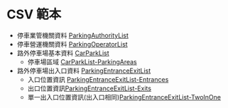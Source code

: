 <!-- markdownlint-disable MD003 MD032 -->
# CSV 範本

- 停車業管機關資料 [ParkingAuthorityList](ParkingAuthorityList.csv)
- 停車營運機關資料 [ParkingOperatorList](ParkingOperatorList.csv)
- 路外停車場基本資料 [CarParkList](CarParkList.csv)
    - 停車場區域 [CarParkList-ParkingAreas](CarParkList-ParkingAreas.csv)
- 路外停車場出入口資料 [ParkingEntranceExitList](ParkingEntranceExitList.csv)
    - 入口位置資訊 [ParkingEntranceExitList-Entrances](ParkingEntranceExitList-Entrances.csv)
    - 出口位置資訊[ParkingEntranceExitList-Exits](ParkingEntranceExitList-Exits.csv)
    - 單一出入口位置資訊(出入口相同)[ParkingEntranceExitList-TwoInOne](ParkingEntranceExitList-TwoInOne.csv)
